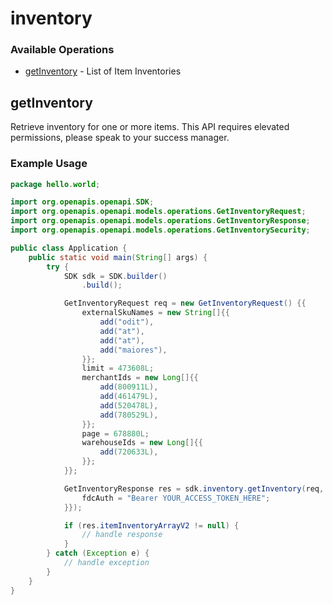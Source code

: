# inventory

### Available Operations

* [getInventory](#getinventory) - List of Item Inventories

## getInventory

Retrieve inventory for one or more items. This API requires elevated permissions, please speak to your success manager.

### Example Usage

```java
package hello.world;

import org.openapis.openapi.SDK;
import org.openapis.openapi.models.operations.GetInventoryRequest;
import org.openapis.openapi.models.operations.GetInventoryResponse;
import org.openapis.openapi.models.operations.GetInventorySecurity;

public class Application {
    public static void main(String[] args) {
        try {
            SDK sdk = SDK.builder()
                .build();

            GetInventoryRequest req = new GetInventoryRequest() {{
                externalSkuNames = new String[]{{
                    add("odit"),
                    add("at"),
                    add("at"),
                    add("maiores"),
                }};
                limit = 473608L;
                merchantIds = new Long[]{{
                    add(800911L),
                    add(461479L),
                    add(520478L),
                    add(780529L),
                }};
                page = 678880L;
                warehouseIds = new Long[]{{
                    add(720633L),
                }};
            }};            

            GetInventoryResponse res = sdk.inventory.getInventory(req, new GetInventorySecurity("officia") {{
                fdcAuth = "Bearer YOUR_ACCESS_TOKEN_HERE";
            }});

            if (res.itemInventoryArrayV2 != null) {
                // handle response
            }
        } catch (Exception e) {
            // handle exception
        }
    }
}
```
